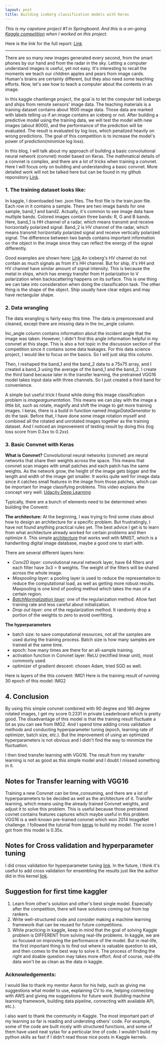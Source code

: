 ```yaml
---
layout: post
title: Building iceberg classification models with Keras
---
```


*This is my capstone project #1 in Springboard. And this is a on-going [Kaggle competition](https://www.kaggle.com/c/statoil-iceberg-classifier-challenge) when I worked on this project.*

Here is the link for the full report: [Link](https://github.com/yaqiongz/aws/blob/master/FinalReport/FinalR_AWS.ipynb)

---

There are so many new images generated every second, from the smart phones by our hand and from the radar in the sky. Letting a computer understand images is useful, yet not easy. It's interesting to recall the moments we teach our children apples and pears from image cards. Human's brains are certainly different, but they also need some teaching efforts. Now, let's see how to teach a computer about the contents in an image.

In this kaggle chanllenge project, the goal is to let the computer tell icebergs and ships from remote sensors' image data. The teaching materials is a training dataset contains about 1600 image data. Those data are marked with labels telling us if an image contains an iceberg or not. After building a predictive model using the training data, we will test the model with new images (about 8000), and the performance of the prediction will be evaluated. The result is evaluated by log loss, which penalized heavily on wrong predictions. The goal of this competition is to increase the model's power of prediction(minimize log loss).

In this blog, I will talk about my approach of building a basic convolutional neural network (convnet) model based on Keras. The mathmatical details of a convnet is complex, and there are a lot of tricks when training a convnet. Here I will focus only on building and understanding a basic convnet. More detailed work will not be talked here but can be found in my github reponsitory [Link](https://github.com/yaqiongz/aws/blob/master/FinalReport/FinalR_AWS.ipynb).

### 1. The training dataset looks like:

In kaggle, I downloaded two .json files. The first file is the train.json file. Each row in it contains a sample. There are two image bands for one sample, band_1 and band2. Actually, it's common to see image data have multiple bands. Colored images contain three bands: R, G and B bands. Here, band_1 is HH channel of a radar, which means transmit and receive horizontally polarized signal. Band_2 is HV channel of the radar, which means transmit horizontally polarized signal and receive vertically polarized signal. The difference between two bands contains important information on the object in the image since they can reflect the energy of the signal differently.

Good examples are shown here: [Link](https://www.kaggle.com/c/statoil-iceberg-classifier-challenge#Background) An iceberg's HV channel do not contain as much signals as from it's HH channel. But for ship, it's HH and HV channel have similar amount of signal intensity. This is because the metal in ships, which has energy transfer from H polarization to V polarization when backscattering happens on its surface. This is one thing we can take into consideration when doing the classification task. The other thing is the shape of the object. Ship usually have clear edges and may have rectangular shape. 

### 2. Data wrangling 

The data wrangling is fairly easy this time. The data is preprocessed and cleaned, except there are missing data in the inc_angle column.

Inc_angle column contains information about the incident angle that the image was taken. However, I didn't find this angle information helpful in my convnet at this stage. This is also a hot topic in the discussion section of the competition since it contains some data leakages. For this data science project, I would like to focus on the basics. So I will just skip this column.

Then, I reshaped the band_1 and the band_2 data to a 75x75 array, and I created a band_3 using the average of the band_1 and the band_2. I create the third band because later in the transfer learning, the pretrained VGG16 model takes input data with three channels. So I just created a third band for convenience.

A simple but useful trick I found while doing this image classification problem is *imageargumentation*. This means we can play with the image a little bit, such as rotate, magnify and shift the image to get more training images. I keras, there is a build in function named *ImageDataGenerator* to do the task. Before that, I have done some image rotation myself and combined all the rotated and unrotated images together as the training dataset. And I noticed an improvement of testing result by doing this (log loss score from 0.3xx to 0.2xx).

### 3. Basic Convnet with Keras
**What is Convnet?** Convolutional neural networks (convnet) are neural networks that share their weights across the space. This means that convnet scan images with small patches and each patch has the same weights. As the network grow, the height of the image gets bigger and the length and width of the image get smaller. It works quite well for image data since it catches small features in the image from those patches, which can be important for image classifying problems. This video explains the concept very well: [Udacity Deep Learning](https://www.youtube.com/watch?v=jajksuQW4mc)

Typically, there are a bunch of elements need to be determined when building the Convent:

**The architecture:** At the beginning, I was trying to find some clues about how to design an architecture for a specific problem. But frustratingly, I have not found anything practical rules yet. The best advice I get is to learn from what architecture already worked for certain problems and then optimize it. This simple [architecture](https://www.kaggle.com/toregil/welcome-to-deep-learning-cnn-99) that works well with MNIST, which is a handwriting digital image database, maybe a good one to start with.

There are several different layers here:
   - *Conv2D layer:* convolutional neural network layer, have 64 filters and each filter have 3x3 = 9 weights. The weight of the filters will be shared across the whole image.
   - *Maxpooling layer:* a pooling layer is used to reduce the representation to reduce the computational load, as well as getting more robust results. Maxpooling is one kind of pooling method which takes the max of a certain region.
   - *[BatchNormalization layer](https://arxiv.org/abs/1502.03167):* one of the regularization method. Allow fast training rate and less careful about initialization.
   - *Drop out layer:* one of the regularization method. It randomly drop a portion of the weights to zero to avoid overfitting.

**The hyperparameters**
   - batch size: to save computational resources, not all the samples are used during the training process. Batch size is how many samples are trained at the same time.
   - epoch: how many times are there for an all-sample training.
   - activation function in Convnet layer: ReLU (rectified linear unit), most commonly used.
   - optimizer of gradient descent: chosen Adam, tried SGD as well.
 
 
Here is layers of the this convent:  IMG1
Here is the training result of running 30 epoch of this model: IMG2

## 4. Conclusion
By using this simple convnet combined with 90 degree and 180 degree rotated images, I get my score 0.2331 in private Leaderboard which is pretty good. The disadvantage of this model is that the training result fluctuate a lot as you can see from IMG2. And I spend time adding cross validation methods and conducting hyperparameter tuning (epoch, learning rate of optimizer, batch size, etc.). But the improvement of using an optimized hyperparameters is not obvious and I didn't find the way to minimize the fluctuation.

I then tired transfer learning with VGG16. The result from my transfer learning is not as good as this simple model and I doubt I missed something in it. 


## Notes for Transfer learning with VGG16
Training a new Convnet can be time_consuming, and there are a lot of hyperparameters to be decided as well as the architecture of it. Transfer learning, which means using the already trained Convnet weights, and adjust it to solve this problem. This is useful because those pretrained covnet contains features captures which maybe useful in this problem. VGG16 is a well-known pre-trained convnet which won 2014 ImageNet challenge.
I followed the tutorial from [keras](https://blog.keras.io/building-powerful-image-classification-models-using-very-little-data.html) to build my model. The score I got from this model is 0.35x. 

## Notes for Cross validation and hyperparameter tuning
I did cross validation for hyperparameter tuning [link](https://github.com/yaqiongz/aws/blob/master/vgg16-finetuning.ipynb). In the future, I think it's useful to add cross validation for ensembling the results just like the author did in this kernel [link](https://www.kaggle.com/jirivrany/my-best-single-model-simple-cnn-lb-0-1541).


## Suggestion for first time kaggler
1. Learn from other's solution and other's best single model. Especially after the competition, there will have solutions coming out from top rankers.
2. Write well-structured code and consider making a machine learning framework that can be reused for future competitions.
3. While practicing in kaggle, keep in mind that the goal of solving Kaggle problem is DIFFERENT from solving real-life problems. In kaggle, we are so focused on improving the performance of the model. But in real-life, the first important thing is to find out where is valuable question to ask, and then comes to the best way to solve it. The process of finding the right and doable question may takes more effort. And of course, real-life data won't be as clean as the data in kaggle.


### Acknowledgements: 
I would like to thank my mentor Aaron for his help, such as giving me suggestions what model to use, explaining CV to me, helping connecting with AWS and giving me suggestions for future work (building machine learning framework, building data pipeline, connecting with available API, etc.). 

I also want to thank the community in Kaggle. The most important part of my learning so far is reading and understing others' code. For example, some of the code are built nicely with structured functions, and some of them have used neat sytax for a perticular line of code. I wouldn't build my python skills as fast if I didn't read those nice posts in Kaggle kernels.

 
